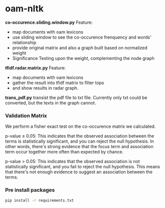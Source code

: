 # oam-nltk


**co-occurence.sliding.window.py**
Feature:
* map documents with oam lexicons
* use sliding window to see the co-occurence frenquency and words' relationship
* provide original matrix and also a graph built based on normalized weight
* Significance Testing upon the weight, complementing the node graph

**tfidf.radar.matrix.py**
Feature:
* map documents with oam lexicons
* gather the result into tfidf matrix to filter tops
* and show results in radar graph.

**trans_pdf.py**
transist the pdf file to txt file. Currently only txt could be converted, but the texts in the graph cannot.


### Validation Matrix
We perform a fisher exact test on the co-occurence matrix we calculated.

p-value ≤ 0.05: This indicates that the observed association between the terms is statistically significant, and you can reject the null hypothesis. In other words, there's strong evidence that the focus term and association term occur together more often than expected by chance.

p-value > 0.05: This indicates that the observed association is not statistically significant, and you fail to reject the null hypothesis. This means that there's not enough evidence to suggest an association between the terms.


### Pre install packages
```bash
pip install -r requirements.txt
```
